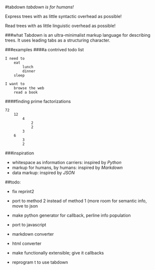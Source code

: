 #tabdown
_tabdown is for humans!_

Express trees with as little syntactic overhead as possible!

Read trees with as little linguistic overhead as possible!

###what
Tabdown is an ultra-minimalist markup language for describing trees. It uses leading tabs as a structuring character.

###examples
####a contrived todo list
```
I need to
	eat
		lunch
		dinner
	sleep

I want to
	browse the web
	read a book

```

####finding prime factorizations
```
72
	12
		4
			2
			2
		3
	6
		3
		2
```

###inspiration
- whitespace as information carriers: inspired by _Python_
- markup for humans, by humans: inspired by _Markdown_
- data markup: inspired by _JSON_

##todo:
- fix reprint2
- port to method 2 instead of method 1 (more room for semantic info, move to json
- make python generator for callback, perline info population


- port to javascript
 - markdown converter
 - html converter
- make functionally extensible; give it callbacks
- reprogram t to use tabdown


